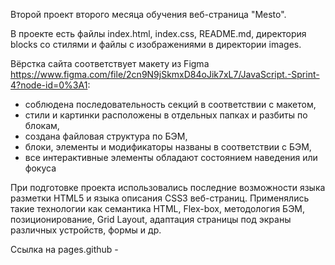 Второй проект второго месяца обучения веб-страница "Mesto".

В проекте есть файлы index.html, index.css, README.md, директория blocks со стилями и файлы с изображениями в директории images.

Вёрстка сайта соответствует макету из Figma https://www.figma.com/file/2cn9N9jSkmxD84oJik7xL7/JavaScript.-Sprint-4?node-id=0%3A1: 
- соблюдена последовательность секций в соответствии с макетом,
- стили и картинки расположены в отдельных папках и разбиты по блокам,
- создана файловая структура по БЭМ,
- блоки, элементы и модификаторы названы в соответствии с БЭМ,
- все интерактивные элементы обладают состоянием наведения или фокуса

При подготовке проекта использовались последние возможности языка разметки HTML5 и языка описания CSS3 веб-страниц. Применялись такие технологии как семантика HTML, Flex-box, методология БЭМ, позиционирование, Grid Layout, адаптация страницы под экраны различных устройств, формы  и др.

Ссылка на pages.github - 